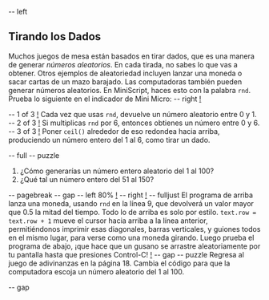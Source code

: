 -- left
## Tirando los Dados
Muchos juegos de mesa están basados en tirar dados, que es una manera de generar _números aleatorios_. En cada tirada, no sabes lo que vas a obtener. Otros ejemplos de aleatoriedad incluyen lanzar una moneda o sacar cartas de un mazo barajado.
Las computadoras también pueden generar números aleatorios. En MiniScript, haces esto con la palabra `rnd`.
Prueba lo siguiente en el indicador de Mini Micro:
-- right
[!](p32-diceBot.png)

-- 1 of 3
[!](p32-rndScreen1.png)
Cada vez que usas `rnd`, devuelve un número aleatorio entre 0 y 1.
-- 2 of 3
[!](p32-rndScreen2.png)
Si multiplicas `rnd` por 6, entonces obtienes un número entre 0 y 6.
-- 3 of 3
[!](p32-rndScreen3.png)
Poner `ceil()` alrededor de eso redondea hacia arriba, produciendo un número entero del 1 al 6, como tirar un dado.

-- full
-- puzzle
1. ¿Cómo generarías un número entero aleatorio del 1 al 100?
2. ¿Qué tal un número entero del 51 al 150?

-- pagebreak
-- gap
-- left 80%
[!](p32-listing1.png)
-- right
[!](p32-coin.png)
-- fulljust
El programa de arriba lanza una moneda, usando `rnd` en la línea 9, que devolverá un valor mayor que 0.5 la mitad del tiempo. Todo lo de arriba es solo por estilo.
`text.row = text.row + 1` mueve el cursor hacia arriba a la línea anterior, permitiéndonos imprimir esas diagonales, barras verticales, y guiones todos en el mismo lugar, para verse como una moneda girando.
Luego prueba el programa de abajo, ¡que hace que un gusano se arrastre aleatoriamente por tu pantalla hasta que presiones Control-C!
[!](p32-listing2.png)
-- gap
-- puzzle
Regresa al juego de adivinanzas en la página 18. Cambia el código para que la computadora escoja un número aleatorio del 1 al 100.

-- gap